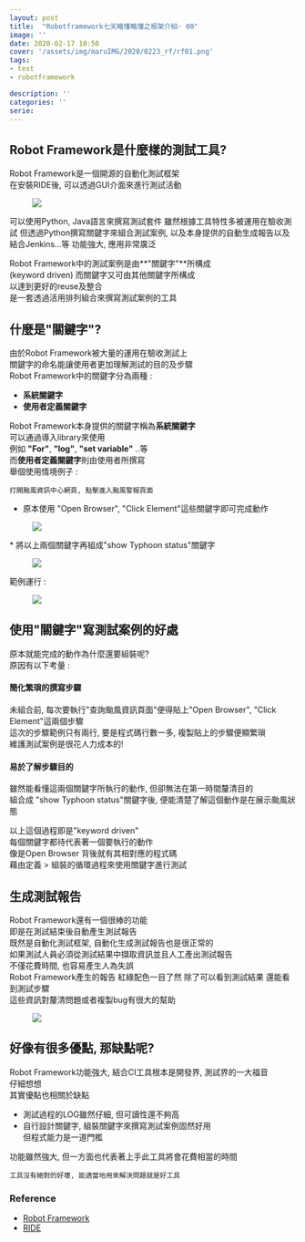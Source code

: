 ```yaml
---
layout: post
title:  "Robotframework七天略懂略懂之框架介紹- 00"
image: ''
date: 2020-02-17 10:50
cover: '/assets/img/maruIMG/2020/0223_rf/rf01.png'
tags:
- test
- robotframework

description: ''
categories: ''
serie: 
---
```



## Robot Framework是什麼樣的測試工具?

Robot Framework是一個開源的自動化測試框架  
在安裝RIDE後, 可以透過GUI介面來進行測試活動  
<figure class="foto-legenda">
	<img src="{{ "/assets/img/maruIMG/2020/0223_rf/rf02.jpg"}}">
</figure>
可以使用Python, Java語言來撰寫測試套件  
雖然根據工具特性多被運用在驗收測試  
但透過Python撰寫關鍵字來組合測試案例, 以及本身提供的自動生成報告以及結合Jenkins...等  
功能強大, 應用非常廣泛  


Robot Framework中的測試案例是由**"關鍵字"**所構成  
(keyword driven)
而關鍵字又可由其他關鍵字所構成  
以達到更好的reuse及整合  
是一套透過活用排列組合來撰寫測試案例的工具  

## 什麼是"關鍵字"?
由於Robot Framework被大量的運用在驗收測試上  
關鍵字的命名能讓使用者更加理解測試的目的及步驟  
Robot Framework中的關鍵字分為兩種 : 
* **系統關鍵字**
* **使用者定義關鍵字**

Robot Framework本身提供的關鍵字稱為**系統關鍵字**  
可以通過導入library來使用  
例如 **"For"**, **"log"**, **"set variable"** ..等   
而**使用者定義關鍵字**則由使用者所撰寫  
舉個使用情境例子 : 
```
打開颱風資訊中心網頁, 點擊進入颱風警報頁面
```

* 原本使用 "Open Browser", "Click Element"這些關鍵字即可完成動作  
<figure class="foto-legenda">
	<img src="{{ "/assets/img/maruIMG/2020/0223_rf/rf03.jpg"}}">
</figure>
* 將以上兩個關鍵字再組成"show Typhoon status"關鍵字
<figure class="foto-legenda">
	<img src="{{ "/assets/img/maruIMG/2020/0223_rf/rf04.jpg"}}">
</figure>

範例運行 : 
<figure class="foto-legenda">
	<img src="{{ "/assets/img/maruIMG/2020/0223_rf/rf05.gif"}}">
</figure>

## 使用"關鍵字"寫測試案例的好處

原本就能完成的動作為什麼還要組裝呢?  
原因有以下考量 :  
#### 簡化繁瑣的撰寫步驟 
未組合前, 每次要執行"查詢颱風資訊頁面"便得貼上"Open Browser", "Click Element"這兩個步驟  
這次的步驟範例只有兩行, 要是程式碼行數一多, 複製貼上的步驟便顯繁瑣    
維護測試案例是很花人力成本的!  
  
#### 易於了解步驟目的
雖然能看懂這兩個關鍵字所執行的動作, 但卻無法在第一時間釐清目的  
組合成 "show Typhoon status"關鍵字後, 便能清楚了解這個動作是在展示颱風狀態  

以上這個過程即是"keyword driven"  
每個關鍵字都待代表著一個要執行的動作  
像是Open Browser 背後就有其相對應的程式碼  
藉由定義 > 組裝的循環過程來使用關鍵字進行測試  

## 生成測試報告

Robot Framework還有一個很棒的功能  
即是在測試結束後自動產生測試報告  
既然是自動化測試框架, 自動化生成測試報告也是很正常的  
如果測試人員必須從測試結果中擷取資訊並且人工產出測試報告  
不僅花費時間, 也容易產生人為失誤  
Robot Framework產生的報告   紅綠配色一目了然 
除了可以看到測試結果   還能看到測試步驟   
這些資訊對釐清問題或者複製bug有很大的幫助   
<figure class="foto-legenda">
	<img src="{{ "/assets/img/maruIMG/2020/0223_rf/rf06.jpg"}}">
</figure>

  

## 好像有很多優點, 那缺點呢?
Robot Framework功能強大, 結合CI工具根本是開發界, 測試界的一大福音  
仔細想想  
其實優點也相關於缺點   
- 測試過程的LOG雖然仔細, 但可讀性還不夠高  
- 自行設計關鍵字, 組裝關鍵字來撰寫測試案例固然好用  
  但程式能力是一道門檻   

功能雖然強大, 但一方面也代表著上手此工具將會花費相當的時間  

```
工具沒有絕對的好壞, 能適當地用來解決問題就是好工具  
```



### Reference
* [Robot Framework](https://robotframework.org/)
* [RIDE](https://github.com/robotframework/RIDE/wiki/Installation-Instructions)
